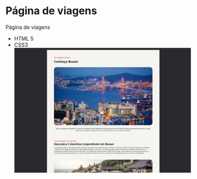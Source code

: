 # Página de viagens
Página de viagens
* HTML 5
* CSS3
![Imagem do projeto final](./assets/Screenshot_1.png)